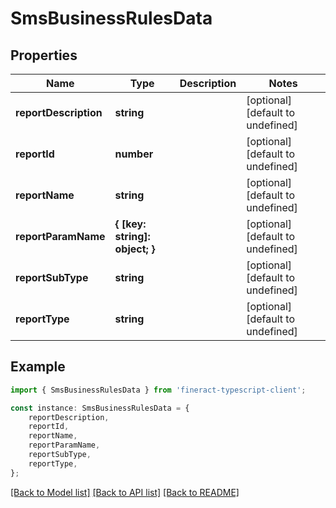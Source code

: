 # SmsBusinessRulesData


## Properties

Name | Type | Description | Notes
------------ | ------------- | ------------- | -------------
**reportDescription** | **string** |  | [optional] [default to undefined]
**reportId** | **number** |  | [optional] [default to undefined]
**reportName** | **string** |  | [optional] [default to undefined]
**reportParamName** | **{ [key: string]: object; }** |  | [optional] [default to undefined]
**reportSubType** | **string** |  | [optional] [default to undefined]
**reportType** | **string** |  | [optional] [default to undefined]

## Example

```typescript
import { SmsBusinessRulesData } from 'fineract-typescript-client';

const instance: SmsBusinessRulesData = {
    reportDescription,
    reportId,
    reportName,
    reportParamName,
    reportSubType,
    reportType,
};
```

[[Back to Model list]](../README.md#documentation-for-models) [[Back to API list]](../README.md#documentation-for-api-endpoints) [[Back to README]](../README.md)
